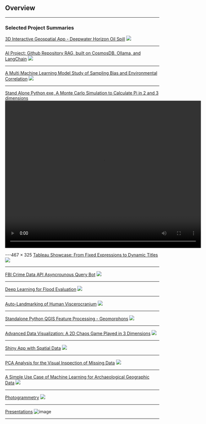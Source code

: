 ## Overview

---

### Selected Project Summaries 

[3D Interactive Geospatial App - Deepwater Horizon Oil Spill](https://edwardarchaeology.shinyapps.io/deepwater-hexadecane/)
<img src="https://github.com/user-attachments/assets/5040423e-f261-4171-aa64-77014254f211" />

---
[AI Project: Github Repository RAG, built on CosmosDB, Ollama, and LangChain](https://github.com/edwardarchaeology/Repository-RAG)
<img src="https://github.com/user-attachments/assets/9f3c6185-4430-41b9-8c98-9cd2e883a954" />

---
[A Multi Machine Learning Model Study of Sampling Bias and Environmental Correlation](/kurdistan)
<img src="images/kurd/8.png?raw=true"/>

---
[Stand Alone Python exe, A Monte Carlo Simulation to Calculate Pi in 2 and 3 dimensions](https://github.com/edwardarchaeology/monte_carlo_sphere)
<video src="videos/app_vid.mp4" width="640" height="480" controls></video>

---467 × 325
[Tableau Showcase: From Fixed Expressions to Dynamic Titles](/WHO_Death)
<img src="images/WHO_Death/WHO_DEATH.gif?raw=true"/>

---
[FBI Crime Data API Asyncrounous Query Bot](https://github.com/edwardarchaeology/FBI_CDE_API_bot)
<img src="https://github.com/user-attachments/assets/d39ee52a-1b95-42e7-81b2-f4785eab0d48" />

---
[Deep Learning for Flood Evaluation](https://arcg.is/1Gaayv)
<img src="images/flood_deep_learning/flood.png?raw=true"/>

---
[Auto-Landmarking of Human Viscerocranium](/skulls)
<img src="images/Skulls/SlicerCapture.gif?raw=true"/>

---
[Standalone Python QGIS Feature Processing - Geomorphons](/geomorph)
<img src="images/PS.png?raw=true"/>

---
[Advanced Data Visualization: A 2D Chaos Game Played in 3 Dimensions](Pyramid)
<img src="images/pyramid/Pyramid.png?raw=true"/>

---
[Shiny App with Spatial Data](/R_app)
<img src="images/Waffle.gif?raw=true"/>

---
[PCA Analysis for the Visual Inspection of Missing Data](/PCA)
<img src="images/PCA/big_title.png?raw=true"/>

---
[A Simple Use Case of Machine Learning for Archaeological Geographic Data](/ME)
<img src="images/MEk4.png?raw=true"/>

---
[Photogrammetry](/3D)
<img src="images/models/AW.png?raw=true"/>

---
[Presentations](/Presentations)
![image](https://github.com/user-attachments/assets/d4025422-dfc2-467a-822f-595252a6f1c6)

 
---
